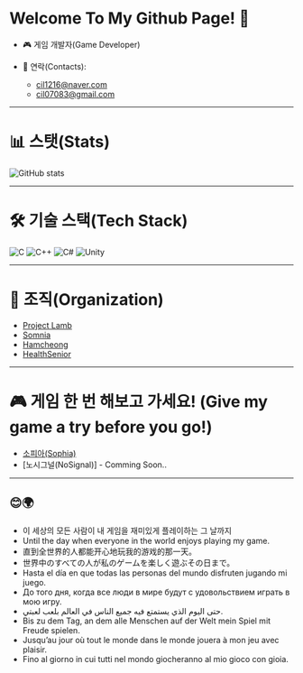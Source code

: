 # Welcome To My Github Page! 🎃

- 🎮 게임 개발자(Game Developer)

- 💬 연락(Contacts): 
  - cil1216@naver.com
  - cil07083@gmail.com

---

# 📊 스탯(Stats)
![GitHub stats](https://github-readme-stats.vercel.app/api?username=HobakVine&show_icons=true&theme=github_dark)

---

# 🛠️ 기술 스택(Tech Stack)


![C](https://img.shields.io/badge/C-3CBDB1?style=flat&logo=c-sharp&logoColor=white) ![C++](https://img.shields.io/badge/C++-239120?style=flat&logo=c-sharp&logoColor=white) ![C#](https://img.shields.io/badge/C%23-663399?style=flat&logo=c-sharp&logoColor=white) ![Unity](https://img.shields.io/badge/Unity-000000?style=flat&logo=unity&logoColor=white)


---

# 🏢 조직(Organization)

- [Project Lamb](https://github.com/ProjectLamb)
- [Somnia](https://github.com/Project-Somnia)
- [Hamcheong](https://github.com/HamCheong)
- [HealthSenior](https://github.com/HealthSenior)
---
# 🎮 게임 한 번 해보고 가세요! (Give my game a try before you go!)
- [소피아(Sophia)](https://store.onstove.com/ko/games/4057)
- [노시그널(NoSignal)] - Comming Soon..
---


## 😊🌍
- 이 세상의 모든 사람이 내 게임을 재미있게 플레이하는 그 날까지
- Until the day when everyone in the world enjoys playing my game.
- 直到全世界的人都能开心地玩我的游戏的那一天。
- 世界中のすべての人が私のゲームを楽しく遊ぶその日まで。
- Hasta el día en que todas las personas del mundo disfruten jugando mi juego.
- До того дня, когда все люди в мире будут с удовольствием играть в мою игру.
- حتى اليوم الذي يستمتع فيه جميع الناس في العالم بلعب لعبتي.
- Bis zu dem Tag, an dem alle Menschen auf der Welt mein Spiel mit Freude spielen.
- Jusqu’au jour où tout le monde dans le monde jouera à mon jeu avec plaisir.
- Fino al giorno in cui tutti nel mondo giocheranno al mio gioco con gioia.